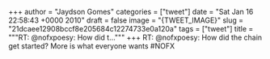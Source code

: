 
+++
author = "Jaydson Gomes"
categories = ["tweet"]
date = "Sat Jan 16 22:58:43 +0000 2010"
draft = false
image = "{TWEET_IMAGE}"
slug = "21dcaee12908bccf8e205684c12274733e0a120a"
tags = ["tweet"]
title = """RT: @nofxpoesy: How did t..."""
+++
RT: @nofxpoesy: How did the chain get started? More is what everyone wants #NOFX
